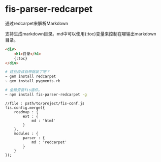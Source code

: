 fis-parser-redcarpet
====================

通过redcarpet来解析Markdown

支持生成markdown目录。md中可以使用{:toc}变量来控制在哪输出markdown目录。

```html
<div>
    <h1>目录</h1>
    {:toc}
</div>
```

```bash
# 这些应该自带就装了吧？
~ gem install redcarpet
~ gem install pygments.rb

# 全局安装fis插件。
~ npm install fis-parser-redcarpet -g
```

```javascrpit
//file : path/to/project/fis-conf.js
fis.config.merge({
    roadmap : {
        ext : {
            md : 'html'
        }
    },
    modules : {
        parser : {
            md : 'redcarpet'
        }
    }
});
```